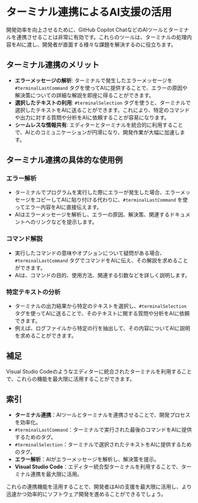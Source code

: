 # ターミナル連携によるAI支援の活用

開発効率を向上させるために、GitHub Copilot ChatなどのAIツールとターミナルを連携させることは非常に有効です。これらのツールは、ターミナルの処理内容をAIに渡し、開発者が直面する様々な課題を解決するのに役立ちます。

## ターミナル連携のメリット
* **エラーメッセージの解析**: ターミナルで発生したエラーメッセージを `#terminalLastCommand` タグを使ってAIに提供することで、エラーの原因や解決策についての詳細な解説を即座に得ることができます。
* **選択したテキストの利用**: `#terminalSelection` タグを使うと、ターミナルで選択したテキストをAIに送ることができます。これにより、特定のコマンドや出力に対する質問や分析をAIに依頼することが容易になります。
* **シームレスな情報共有**: エディターとターミナルを統合的に利用することで、AIとのコミュニケーションが円滑になり、開発作業が大幅に加速します。

## ターミナル連携の具体的な使用例

### エラー解析
*   ターミナルでプログラムを実行した際にエラーが発生した場合、エラーメッセージをコピーしてAIに貼り付ける代わりに、`#terminalLastCommand` を使ってエラー内容をAIに直接伝えます。
*   AIはエラーメッセージを解析し、エラーの原因、解決策、関連するドキュメントへのリンクなどを提示します。

### コマンド解説
*   実行したコマンドの意味やオプションについて疑問がある場合、`#terminalLastCommand` タグでコマンドをAIに伝え、その解説を求めることができます。
*   AIは、コマンドの目的、使用方法、関連する引数などを詳しく説明します。

### 特定テキストの分析
*   ターミナルの出力結果から特定のテキストを選択し、`#terminalSelection` タグを使ってAIに送ることで、そのテキストに関する質問や分析をAIに依頼できます。
*   例えば、ログファイルから特定の行を抽出して、その内容についてAIに説明を求めることができます。

## 補足
Visual Studio Codeのようなエディターに統合されたターミナルを利用することで、これらの機能を最大限に活用することができます。

## 索引
*   **ターミナル連携**：AIツールとターミナルを連携させることで、開発プロセスを効率化。
*   `#terminalLastCommand`：ターミナルで実行された最後のコマンドをAIに提供するためのタグ。
*   `#terminalSelection`：ターミナルで選択されたテキストをAIに提供するためのタグ。
*   **エラー解析**：AIがエラーメッセージを解析し、解決策を提示。
*   **Visual Studio Code**：エディター統合型ターミナルを利用することで、ターミナル連携を最大限に活用。

これらの連携機能を活用することで、開発者はAIの支援を最大限に活用し、より迅速かつ効率的にソフトウェア開発を進めることができるでしょう。
